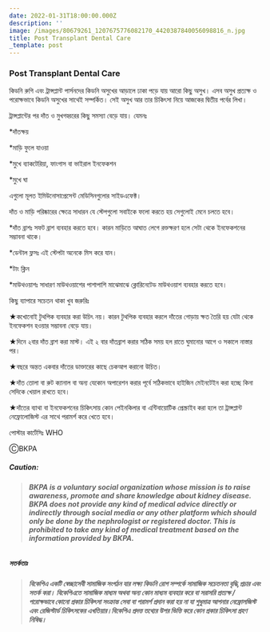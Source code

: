 ```yaml
---
date: 2022-01-31T18:00:00.000Z
description: ''
image: /images/80679261_1207675776082170_4420387840056098816_n.jpg
title: Post Transplant Dental Care
_template: post
---
```



### Post Transplant Dental Care

কিডনি রুগি এবং ট্রান্সপ্লান্ট পার্সনদের কিডনি অসুখের আড়ালে ঢাকা পড়ে যায় আরো কিছু অসুখ। এসব অসুখ প্রত্যক্ষ ও পরোক্ষভাবে কিডনি অসুখের সাথেই সম্পর্কিত। সেই অসুখ আর তার চিকিৎসা নিয়ে আজকের দ্বিতীয় পর্বের লিখা।

ট্রান্সপ্লান্টের পর দাঁত ও মুখগহ্বরের কিছু সমস্যা বেড়ে যায়। যেমনঃ

\*দাঁতক্ষয়

\*মাড়ি ফুলে যাওয়া

\*মুখে ব্যাকটেরিয়া, ফাংগাস বা ভাইরাল ইনফেকশন

\*মুখে ঘা

এগুলো মূলত ইমিউনোসাপ্রেসেন্ট মেডিসিনগুলোর সাইডএফেক্ট।

দাঁত ও মাড়ি পরিষ্কারের ক্ষেত্রে সাধারন যে স্টেপগুলো সবাইকে ফলো করতে হয় সেগুলোই মেনে চলতে হবে।

\*দাঁত ব্রাশঃ সফট ব্রাশ ব্যবহার করতে হবে। কারন মাড়িতে আঘাত লেগে রক্তক্ষরণ হলে সেটা থেকে ইনফেকশনের সম্ভাবনা থাকে।

\*ডেন্টাল ফ্লসঃ এই স্টেপটা অনেকে মিস করে যান।

\*টাং ক্লিন

\*মাউথওয়াশঃ সাধারণ মাউথওয়াশের পাশাপাশি মাঝেমাঝে ক্লোরিনেটেড মাউথওয়াশ ব্যবহার করতে হবে।

কিছু ব্যাপারে সচেতন থাকা খুব জরুরিঃ

★কখোনোই টুথপিক ব্যবহার করা উচিৎ নয়। কারন টুথপিক ব্যবহার করলে দাঁতের গোড়ায় ক্ষত তৈরি হয় যেটা থেকে ইনফেকশন হওয়ার সম্ভাবনা বেড়ে যায়।

★দিনে ২বার দাঁত ব্রাশ করা মাস্ট। এই ২ বার দাঁতব্রাশ করার সঠিক সময় হল রাতে ঘুমানোর আগে ও সকালে নাস্তার পর।

★বছরে অন্তত একবার দাঁতের ডাক্তারের কাছে চেকআপ করানো উচিত।

★দাঁত তোলা বা রুট ক্যানাল বা অন্য যেকোন অপারেশন করার পূর্বে সঠিকভাবে হাইজিন মেইনটেইন করা হচ্ছে কিনা সেদিকে খেয়াল রাখতে হবে।

★দাঁতের ব্যাথা বা ইনফেকশনের চিকিৎসায় কোন পেইনকিলার বা এন্টিবায়োটিক প্রেস্ক্রাইব করা হলে তা ট্রান্সপ্লান্ট নেফ্রোলোজিস্ট এর সাথে পরামর্শ করে খেতে হবে।

পোস্টার কার্টেসিঃ WHO

ⒸBKPA

##### **Caution:**

> ###### **BKPA is a voluntary social organization whose mission is to raise awareness, promote and share knowledge about kidney disease. BKPA does not provide any kind of medical advice directly or indirectly through social media or any other platform which should only be done by the nephrologist or registered doctor. This is prohibited to take any kind of medical treatment based on the information provided by BKPA.**

##### **সতর্কতাঃ**

> ###### **বিকেপিএ একটি স্বেচ্ছাসেবী সামাজিক সংগঠন যার লক্ষ্য কিডনি রোগ সম্পর্কে সামাজিক সচেতনতা বৃদ্ধি,প্রচার এবং সতর্ক করা। বিকেপিএতে সামাজিক মাধ্যম অথবা অন্য কোন মাধ্যম ব্যবহার করে বা সরাসরি প্রত্যক্ষ / পরোক্ষভাবে কোনো প্রকার চিকিৎসা সংক্রান্ত সেবা বা পরামর্শ প্রদান করা হয় না যা শুধুমাত্র আপনার নেফ্রোলজিস্ট এবং রেজিস্টার্ড চিকিৎসকের এখতিয়ার।বিকেপিএ প্রদত্ত তথ্যের উপর ভিত্তি করে কোন প্রকার চিকিৎসা গ্রহণ নিষিদ্ধ।**
